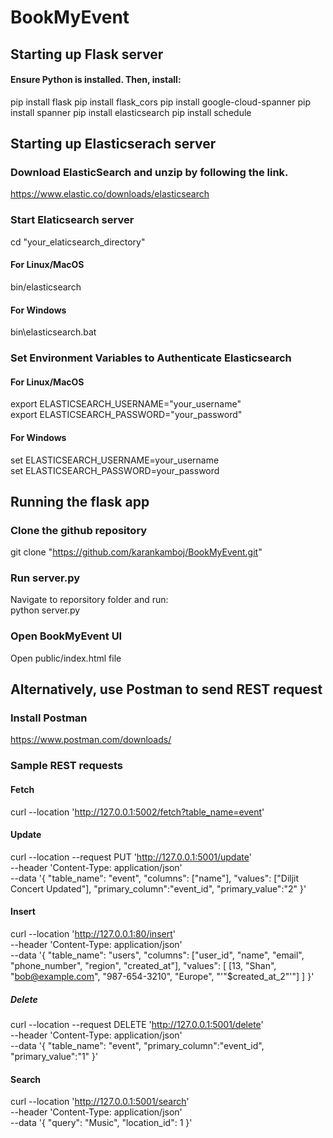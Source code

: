 # BookMyEvent

## Starting up Flask server
#### Ensure Python is installed. Then, install:
pip install flask
pip install flask_cors
pip install google-cloud-spanner
pip install spanner
pip install elasticsearch
pip install schedule

## Starting up Elasticserach server

### Download ElasticSearch and unzip by following the link.
https://www.elastic.co/downloads/elasticsearch

### Start Elaticsearch server
cd "your_elaticsearch_directory"

#### For Linux/MacOS
bin/elasticsearch 

#### For Windows
bin\elasticsearch.bat 

### Set Environment Variables to Authenticate Elasticsearch

#### For Linux/MacOS
export ELASTICSEARCH_USERNAME="your_username"<br>
export ELASTICSEARCH_PASSWORD="your_password"

#### For Windows
set ELASTICSEARCH_USERNAME=your_username<br>
set ELASTICSEARCH_PASSWORD=your_password

## Running the flask app
### Clone the github repository 
git clone "https://github.com/karankamboj/BookMyEvent.git"

### Run server.py
Navigate to reporsitory folder and run:<br>
python server.py

### Open BookMyEvent UI
Open public/index.html file

## Alternatively, use Postman to send REST request
### Install Postman
https://www.postman.com/downloads/

### Sample REST requests
#### Fetch
curl --location 'http://127.0.0.1:5002/fetch?table_name=event'

#### Update
curl --location --request PUT 'http://127.0.0.1:5001/update' \
--header 'Content-Type: application/json' \
--data '{
    "table_name": "event",
    "columns": ["name"],
    "values": ["Diljit Concert Updated"],
    "primary_column":"event_id",
    "primary_value":"2"
}'

#### Insert
curl --location 'http://127.0.0.1:80/insert' \
--header 'Content-Type: application/json' \
--data '{
    "table_name": "users",
    "columns": ["user_id", "name", "email", "phone_number", "region", "created_at"],
    "values": [
          [13, "Shan", "bob@example.com", "987-654-3210", "Europe", "'"$created_at_2"'"]
    ]
}'
         
##### Delete
curl --location --request DELETE 'http://127.0.0.1:5001/delete' \
--header 'Content-Type: application/json' \
--data '{
    "table_name": "event",
    "primary_column":"event_id",
    "primary_value":"1"
}'

#### Search
curl --location 'http://127.0.0.1:5001/search' \
--header 'Content-Type: application/json' \
--data '{
    "query": "Music",
    "location_id": 1
}'

